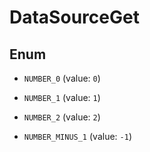 

# DataSourceGet

## Enum


* `NUMBER_0` (value: `0`)

* `NUMBER_1` (value: `1`)

* `NUMBER_2` (value: `2`)

* `NUMBER_MINUS_1` (value: `-1`)



